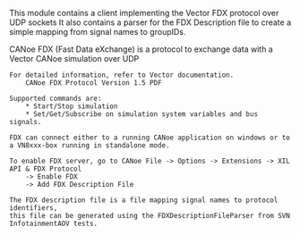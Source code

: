 This module contains a client implementing the Vector FDX protocol over UDP sockets
It also contains a parser for the FDX Description file to create a simple mapping from signal names to groupIDs.


CANoe FDX (Fast Data eXchange) is a protocol to exchange data with a Vector CANoe simulation over UDP

    For detailed information, refer to Vector documentation.
        CANoe FDX Protocol Version 1.5 PDF

    Supported commands are:
        * Start/Stop simulation
        * Set/Get/Subscribe on simulation system variables and bus signals.

    FDX can connect either to a running CANoe application on windows or to a VN8xxx-box running in standalone mode.

    To enable FDX server, go to CANoe File -> Options -> Extensions -> XIL API & FDX Protocol
        -> Enable FDX
        -> Add FDX Description File

    The FDX description file is a file mapping signal names to protocol identifiers,
    this file can be generated using the FDXDescriptionFileParser from SVN InfotainmentAOV tests.
